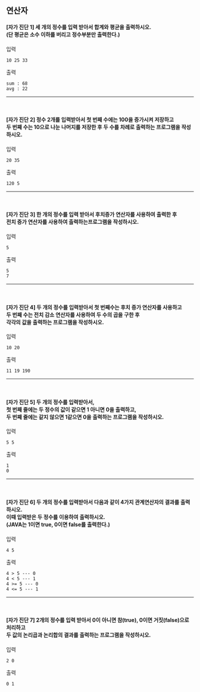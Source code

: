 ## 연산자
#### [자가 진단 1] 세 개의 정수를 입력 받아서 합계와 평균을 출력하시오.<br>(단 평균은 소수 이하를 버리고 정수부분만 출력한다.)
입력
```
10 25 33
```

출력
```
sum : 68
avg : 22
```
---
<br/>

#### [자가 진단 2] 정수 2개를 입력받아서 첫 번째 수에는 100을 증가시켜 저장하고<br>두 번째 수는 10으로 나눈 나머지를 저장한 후 두 수를 차례로 출력하는 프로그램을 작성하시오.

입력
```
20 35
```

출력
```
120 5
```
---
<br/>

#### [자가 진단 3] 한 개의 정수를 입력 받아서 후치증가 연산자를 사용하여 출력한 후<br>전치 증가 연산자를 사용하여 출력하는프로그램을 작성하시오.

입력
```
5
```

출력
```
5
7
```
---
<br/>

#### [자가 진단 4] 두 개의 정수를 입력받아서  첫 번째수는 후치 증가 연산자를 사용하고<br>두 번째 수는 전치 감소 연산자를 사용하여 두 수의 곱을 구한 후<br>각각의 값을 출력하는 프로그램을 작성하시오.


입력
```
10 20
```

출력
```
11 19 190
```
---
<br/>

#### [자가 진단 5] 두 개의 정수를 입력받아서, <br>첫 번째 줄에는 두 정수의 값이 같으면 1 아니면 0을 출력하고, <br>두 번째 줄에는 같지 않으면 1같으면 0을 출력하는 프로그램을 작성하시오.


입력
```
5 5
```

출력
```
1
0
```
---
<br/>

#### [자가 진단 6] 두 개의 정수를 입력받아서 다음과 같이 4가지 관계연산자의 결과를 출력하시오.<br> 이때 입력받은 두 정수를 이용하여 출력하시오.<br>(JAVA는 1이면 true, 0이면 false를 출력한다.)


입력
```
4 5
```

출력
```
4 > 5 --- 0
4 < 5 --- 1
4 >= 5 --- 0
4 <= 5 --- 1
```
---
<br/>

#### [자가 진단 7] 2개의 정수를 입력 받아서 0이 아니면 참(true), 0이면 거짓(false)으로 처리하고<br>두 값의 논리곱과 논리합의 결과를 출력하는 프로그램을 작성하시오.


입력
```
2 0
```

출력
```
0 1
```